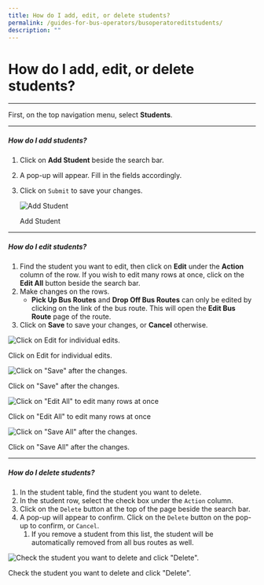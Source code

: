 ```yaml
---
title: How do I add, edit, or delete students?
permalink: /guides-for-bus-operators/busoperatoreditstudents/
description: ""
---
```

# How do I add, edit, or delete students?
----------
First, on the top navigation menu, select **Students**.

----------
##### How do I add students?

1.  Click on **Add Student** beside the search bar.
    
2.  A pop-up will appear. Fill in the fields accordingly.
    
3.  Click on `Submit` to save your changes.
    
    ![Add Student](https://s3-us-west-2.amazonaws.com/secure.notion-static.com/bb74e65e-310b-4ce4-8322-9f0e6c1e7db7/Screenshot_2021-09-20_at_5.43.33_PM.png)
    
    Add Student
    
----------

##### How do I edit students?

1.  Find the student you want to edit, then click on **Edit** under the **Action** column of the row. If you wish to edit many rows at once, click on the **Edit All** button beside the search bar.
2.  Make changes on the rows.
	* **Pick Up Bus Routes** and **Drop Off Bus Routes** can only be edited by clicking on the link of the bus route. This will open the **Edit Bus Route** page of the route.
3.  Click on **Save** to save your changes, or **Cancel** otherwise.

![Click on Edit for individual edits.](https://s3-us-west-2.amazonaws.com/secure.notion-static.com/6bb417b3-fdeb-490b-bd00-ed4cbf3b8d1c/Screenshot_2021-09-20_at_5.53.28_PM.png)

Click on Edit for individual edits.

![Click on "Save" after the changes.](https://s3-us-west-2.amazonaws.com/secure.notion-static.com/07fbad96-fea0-4e5a-bdd1-3b16d212e40c/Screenshot_2021-09-20_at_5.54.07_PM.png)

Click on "Save" after the changes.

![Click on "Edit All" to edit many rows at once](https://s3-us-west-2.amazonaws.com/secure.notion-static.com/3e248b6d-032c-4649-aa98-1919b1c29d01/Screenshot_2021-09-20_at_5.55.46_PM.png)

Click on "Edit All" to edit many rows at once

![Click on "Save All" after the changes.](https://s3-us-west-2.amazonaws.com/secure.notion-static.com/7314b43c-660a-4cde-84b7-732fa8811b70/Screenshot_2021-09-20_at_5.56.08_PM.png)

Click on "Save All" after the changes.

----------

##### How do I delete students?

1.  In the student table, find the student you want to delete.
2.  In the student row, select the check box under the `Action` column.
3.  Click on the `Delete` button at the top of the page beside the search bar.
4.  A pop-up will appear to confirm. Click on the `Delete` button on the pop-up to confirm, or `Cancel`.
    1.  If you remove a student from this list, the student will be automatically removed from all bus routes as well.

![Check the student you want to delete and click "Delete".](https://s3-us-west-2.amazonaws.com/secure.notion-static.com/2ea96d19-8b0c-4ee0-b425-a0fe66c6ca1d/Screenshot_2021-09-20_at_6.00.42_PM.png)

Check the student you want to delete and click "Delete".
